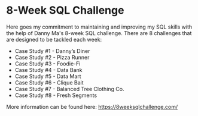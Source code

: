 # 8-Week SQL Challenge

Here goes my commitment to maintaining and improving my SQL skills with the help of Danny Ma's 8-week SQL challenge. There are 8 challenges that are designed to be tackled each week:

- Case Study #1 - Danny’s Diner
- Case Study #2 - Pizza Runner
- Case Study #3 - Foodie-Fi
- Case Study #4 - Data Bank
- Case Study #5 - Data Mart
- Case Study #6 - Clique Bait
- Case Study #7 - Balanced Tree Clothing Co.
- Case Study #8 - Fresh Segments

More information can be found here: https://8weeksqlchallenge.com/
